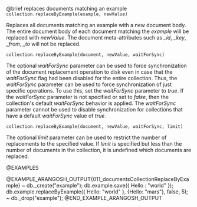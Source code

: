 

@brief replaces documents matching an example
`collection.replaceByExample(example, newValue)`

Replaces all documents matching an example with a new document body.
The entire document body of each document matching the *example* will be
replaced with *newValue*. The document meta-attributes such as *_id*,
*_key*, *_from*, *_to* will not be replaced.

`collection.replaceByExample(document, newValue, waitForSync)`

The optional *waitForSync* parameter can be used to force synchronization
of the document replacement operation to disk even in case that the
*waitForSync* flag had been disabled for the entire collection.  Thus,
the *waitForSync* parameter can be used to force synchronization of just
specific operations. To use this, set the *waitForSync* parameter to
*true*. If the *waitForSync* parameter is not specified or set to
*false*, then the collection's default *waitForSync* behavior is
applied. The *waitForSync* parameter cannot be used to disable
synchronization for collections that have a default *waitForSync* value
of *true*.

`collection.replaceByExample(document, newValue, waitForSync, limit)`

The optional *limit* parameter can be used to restrict the number of
replacements to the specified value. If *limit* is specified but less than
the number of documents in the collection, it is undefined which documents are
replaced.

@EXAMPLES

@EXAMPLE_ARANGOSH_OUTPUT{011_documentsCollectionReplaceByExample}
~ db._create("example");
  db.example.save({ Hello : "world" });
  db.example.replaceByExample({ Hello: "world" }, {Hello: "mars"}, false, 5);
~ db._drop("example");
@END_EXAMPLE_ARANGOSH_OUTPUT

